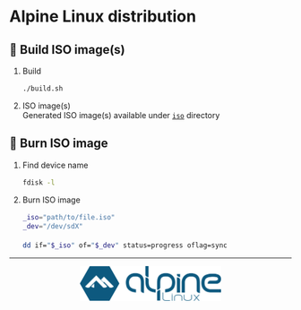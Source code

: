 <!-- markdownlint-disable MD033 -->

# Alpine Linux distribution

## :hammer: Build ISO image(s)

1. Build

   ```sh
   ./build.sh
   ```

2. ISO image(s) \
   Generated ISO image(s) available under [`iso`](./iso/) directory

## :floppy_disk: Burn ISO image

1. Find device name

   ```sh
   fdisk -l
   ```

2. Burn ISO image

   ```sh
   _iso="path/to/file.iso"
   _dev="/dev/sdX"
   
   dd if="$_iso" of="$_dev" status=progress oflag=sync
   ```

---

<p align="center">
  <img src="./logo.png" alt="Alpine Linux logo" width="50%" />
</p>
